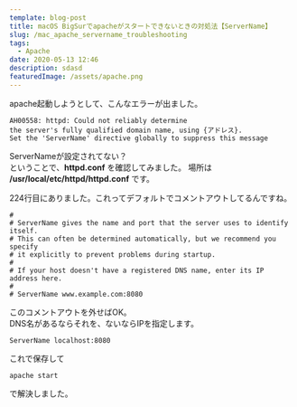 ```yaml
---
template: blog-post
title: macOS BigSurでapacheがスタートできないときの対処法【ServerName】
slug: /mac_apache_servername_troubleshooting
tags:
  - Apache
date: 2020-05-13 12:46
description: sdasd
featuredImage: /assets/apache.png
---
```

apache起動しようとして、こんなエラーが出ました。

```shell
AH00558: httpd: Could not reliably determine 
the server's fully qualified domain name, using {アドレス}. 
Set the 'ServerName' directive globally to suppress this message
```

ServerNameが設定されてない？\
ということで、**httpd.conf** を確認してみました。
場所は **/usr/local/etc/httpd/httpd.conf** です。

224行目にありました。これってデフォルトでコメントアウトしてるんですね。

```editorconfig
#
# ServerName gives the name and port that the server uses to identify itself.
# This can often be determined automatically, but we recommend you specify
# it explicitly to prevent problems during startup.
#
# If your host doesn't have a registered DNS name, enter its IP address here.
#
# ServerName www.example.com:8080
```

このコメントアウトを外せばOK。\
DNS名があるならそれを、ないならIPを指定します。

```editorconfig
ServerName localhost:8080
```
これで保存して

```shell
apache start
```
で解決しました。